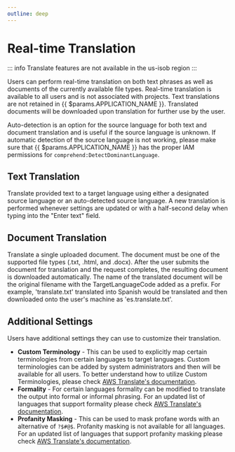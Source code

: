 ```yaml
---
outline: deep
---
```


# Real-time Translation

::: info
Translate features are not available in the us-isob region
:::

Users can perform real-time translation on both text phrases as well as documents of the currently available file types.
Real-time translation is available to all users and is not associated with projects. Text translations are not retained
in {{ $params.APPLICATION_NAME }}. Translated documents will be downloaded upon translation for further use by the user.

Auto-detection is an option for the source language for both text and document translation and is useful if the
source language is unknown. If automatic detection of the source language is not working, please make sure that
{{ $params.APPLICATION_NAME }} has the proper IAM permissions for `comprehend:DetectDominantLanguage`.

## Text Translation

Translate provided text to a target language using either a designated source language or an auto-detected source
language. A new translation is performed whenever settings are updated or with a half-second delay when
typing into the "Enter text" field.

## Document Translation

Translate a single uploaded document. The document must be one of the supported file types
(.txt, .html, and .docx). After the user submits the document for translation and the request completes, the
resulting document is downloaded automatically. The name of the translated document will be the original filename
with the TargetLanguageCode added as a prefix. For example, 'translate.txt'
translated into Spanish would be translated and then downloaded onto the user's machine as 'es.translate.txt'.

## Additional Settings

Users have additional settings they can use to customize their translation.

 - **Custom Terminology**
	    - This can be used to explicitly map certain terminologies from certain languages to target languages. Custom terminologies can be added by system administrators and then will be available for all users. To better understand how to utilize Custom Terminologies, please check [AWS Translate's documentation](https://docs.aws.amazon.com/translate/latest/dg/using-ct.html).
- **Formality**
	    - For certain languages formality can be modified to translate the output into formal or informal phrasing. For an updated list of languages that support formality please check [AWS Translate's documentation](https://docs.aws.amazon.com/translate/latest/dg/customizing-translations-formality.html#customizing-translations-formality-languages).
- **Profanity Masking**
	    - This can be used to mask profane words with an alternative of `?$#@$`. Profanity masking is not available for all languages. For an updated list of languages that support profanity masking please check [AWS Translate's documentation](https://docs.aws.amazon.com/translate/latest/dg/customizing-translations-profanity.html#customizing-translations-profanity-languages).

